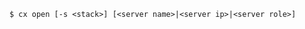 <!-- usedin: [ _includes/_inlines/Toolbelt/common/open] - layout:code post: open_usage -->

```
$ cx open [-s <stack>] [<server name>|<server ip>|<server role>]
```
